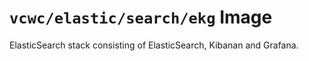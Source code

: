 # `vcwc/elastic/search/ekg` Image

ElasticSearch stack consisting of ElasticSearch, Kibanan and Grafana.
